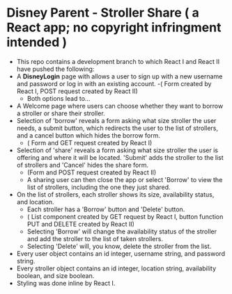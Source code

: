 # Disney Parent - Stroller Share ( a React app; no copyright infringment intended )
- This repo contains a development branch to which React I and React II have pushed the following:
-  A <b>DisneyLogin</b> page with allows a user to sign up with a new username and password or log in with an existing account.
    -( Form created by React I, POST request created by React II)
    - Both options lead to...
-  A Welcome page where users can choose whether they want to borrow a stroller or share their stroller.
-  Selection of 'borrow' reveals a form asking what size stroller the user needs, a submit button, 
     which redirects the user to the list of strollers, and a cancel button which hides the borrow form.
     - ( Form and GET request created by React I)
-  Selection of 'share' reveals a form asking what size stroller the user is offering and where it will be located. 'Submit'
     adds the stroller to the list of strollers and 'Cancel' hides the share form.
     - (Form and POST request created by React II)
     - A sharing user can then close the app or select 'Borrow' to view the list of strollers, including the one they just shared.
-  On the list of strollers, each stroller shows its size, availability status, and location.
     - Each stroller has a 'Borrow' button and 'Delete' button.
     - ( List component created by GET request by React I, button function PUT and DELETE created by React II)
     - Selecting 'Borrow' will change the availability status of the stroller and add the stroller to the list of taken strollers.
     - Selecting 'Delete' will, you know, delete the stroller from the list.
-  Every user object contains an id integer, username string, and password string. 
-  Every stroller object contains an id integer, location string, availability boolean, and size boolean.
- Styling was done inline by React I.


